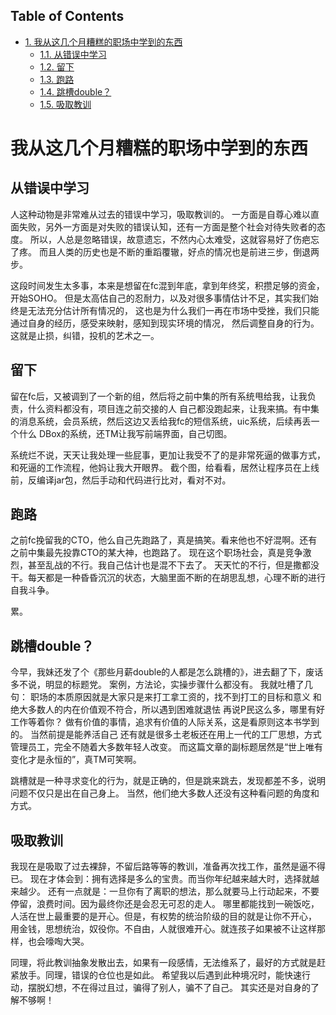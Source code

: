 <div id="table-of-contents">
<h2>Table of Contents</h2>
<div id="text-table-of-contents">
<ul>
<li><a href="#sec-1">1. 我从这几个月糟糕的职场中学到的东西</a>
<ul>
<li><a href="#sec-1-1">1.1. 从错误中学习</a></li>
<li><a href="#sec-1-2">1.2. 留下</a></li>
<li><a href="#sec-1-3">1.3. 跑路</a></li>
<li><a href="#sec-1-4">1.4. 跳槽double？</a></li>
<li><a href="#sec-1-5">1.5. 吸取教训</a></li>
</ul>
</li>
</ul>
</div>
</div>

# 我从这几个月糟糕的职场中学到的东西<a id="sec-1" name="sec-1"></a>

## 从错误中学习<a id="sec-1-1" name="sec-1-1"></a>

人这种动物是非常难从过去的错误中学习，吸取教训的。
一方面是自尊心难以直面失败，另外一方面是对失败的错误认知，还有一方面是整个社会对待失败者的态度。
所以，人总是忽略错误，故意遗忘，不然内心太难受，这就容易好了伤疤忘了疼。
而且人类的历史也是不断的重蹈覆辙，好点的情况也是前进三步，倒退两步。

这段时间发生太多事，本来是想留在fc混到年底，拿到年终奖，积攒足够的资金，开始SOHO。
但是太高估自己的忍耐力，以及对很多事情估计不足，其实我们始终是无法充分估计所有情况的，
这也是为什么我们一再在市场中受挫，我们只能通过自身的经历，感受来映射，感知到现实环境的情况，
然后调整自身的行为。这就是止损，纠错，投机的艺术之一。

## 留下<a id="sec-1-2" name="sec-1-2"></a>

留在fc后，又被调到了一个新的组，然后将之前中集的所有系统甩给我，让我负责，什么资料都没有，项目连之前交接的人
自己都没跑起来，让我来搞。有中集的消息系统，会员系统，然后这边又丢给我fc的短信系统，uic系统，后续再丢一个什么
DBox的系统，还TM让我写前端界面，自己切图。

系统烂不说，天天让我处理一些屁事，更加让我受不了的是非常死逼的做事方式，和死逼的工作流程，他妈让我大开眼界。
截个图，给看看，居然让程序员在上线前，反编译jar包，然后手动和代码进行比对，看对不对。

## 跑路<a id="sec-1-3" name="sec-1-3"></a>

之前fc挽留我的CTO，他么自己先跑路了，真是搞笑。看来他也不好混啊。还有之前中集最先投靠CTO的某大神，也跑路了。
现在这个职场社会，真是竞争激烈，甚至乱战的不行。我自己估计也是混不下去了。
天天忙的不行，但是撒都没干。每天都是一种昏昏沉沉的状态，大脑里面不断的在胡思乱想，心理不断的进行自我斗争。

累。

## 跳槽double？<a id="sec-1-4" name="sec-1-4"></a>

今早，我妹还发了个《那些月薪double的人都是怎么跳槽的》，进去翻了下，废话多不说，明显的标题党。
案例，方法论，实操步骤什么都没有。
我就吐槽了几句：
职场的本质原因就是大家只是来打工拿工资的，找不到打工的目标和意义
和绝大多数人的内在价值观不符合，所以遇到困难就退怯
再说P民这么多，哪里有好工作等着你？
做有价值的事情，追求有价值的人际关系，这是看原则这本书学到的。
当然前提是能养活自己
还有就是很多土老板还在用上一代的工厂思想，方式管理员工，完全不随着大多数年轻人改变。
而这篇文章的副标题居然是“世上唯有变化才是永恒的”，真TM可笑啊。

跳槽就是一种寻求变化的行为，就是正确的，但是跳来跳去，发现都差不多，说明问题不仅只是出在自己身上。
当然，他们绝大多数人还没有这种看问题的角度和方式。

## 吸取教训<a id="sec-1-5" name="sec-1-5"></a>

我现在是吸取了过去裸辞，不留后路等等的教训，准备再次找工作，虽然是逼不得已。
现在才体会到：拥有选择是多么的宝贵。而当你年纪越来越大时，选择就越来越少。
还有一点就是：一旦你有了离职的想法，那么就要马上行动起来，不要停留，浪费时间。因为最终你还是会忍无可忍的走人。
哪里都能找到一碗饭吃，人活在世上最重要的是开心。但是，有权势的统治阶级的目的就是让你不开心，
用金钱，思想统治，奴役你。不自由，人就很难开心。就连孩子如果被不让这样那样，也会嚎啕大哭。

同理，将此教训抽象发散出去，如果有一段感情，无法维系了，最好的方式就是赶紧放手。同理，错误的仓位也是如此。
希望我以后遇到此种境况时，能快速行动，摆脱幻想，不在得过且过，骗得了别人，骗不了自己。
其实还是对自身的了解不够啊！
